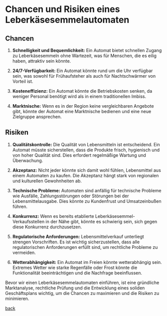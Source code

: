 # Chancen und Risiken eines Leberkäsesemmelautomaten

## Chancen

1. **Schnelligkeit und Bequemlichkeit:** Ein Automat bietet schnellen Zugang zu Leberkäsesemmeln ohne Wartezeit, was für Menschen, die es eilig haben, attraktiv sein könnte.

2. **24/7-Verfügbarkeit:** Ein Automat könnte rund um die Uhr verfügbar sein, was sowohl für Frühaufsteher als auch für Nachtschwärmer von Vorteil ist.

3. **Kosteneffizienz:** Ein Automat könnte die Betriebskosten senken, da weniger Personal benötigt wird als in einem traditionellen Imbiss.

4. **Marktnische:** Wenn es in der Region keine vergleichbaren Angebote gibt, könnte der Automat eine Marktnische bedienen und eine neue Zielgruppe ansprechen.

## Risiken

1. **Qualitätskontrolle:** Die Qualität von Lebensmitteln ist entscheidend. Ein Automat müsste sicherstellen, dass die Produkte frisch, hygienisch und von hoher Qualität sind. Dies erfordert regelmäßige Wartung und Überwachung.

2. **Akzeptanz:** Nicht jeder könnte sich damit wohl fühlen, Lebensmittel aus einem Automaten zu kaufen. Die Akzeptanz hängt stark von regionalen und kulturellen Gewohnheiten ab.

3. **Technische Probleme:** Automaten sind anfällig für technische Probleme wie Ausfälle, Zahlungsstörungen oder Störungen bei der Lebensmittelausgabe. Dies könnte zu Kundenfrust und Umsatzeinbußen führen.

4. **Konkurrenz:** Wenn es bereits etablierte Leberkäsesemmel-Verkaufsstellen in der Nähe gibt, könnte es schwierig sein, sich gegen diese Konkurrenz durchzusetzen.

5. **Regulatorische Anforderungen:** Lebensmittelverkauf unterliegt strengen Vorschriften. Es ist wichtig sicherzustellen, dass alle regulatorischen Anforderungen erfüllt sind, um rechtliche Probleme zu vermeiden.

6. **Wetterabhängigkeit:** Ein Automat im Freien könnte wetterabhängig sein. Extremes Wetter wie starke Regenfälle oder Frost könnte die Funktionalität beeinträchtigen und die Nachfrage beeinflussen.

Bevor wir einen Leberkäsesemmelautomaten einführen, ist eine gründliche Marktanalyse, rechtliche Prüfung und die Entwicklung eines soliden Geschäftsplans wichtig, um die Chancen zu maximieren und die Risiken zu minimieren.

[back](Deckblatt.md)
